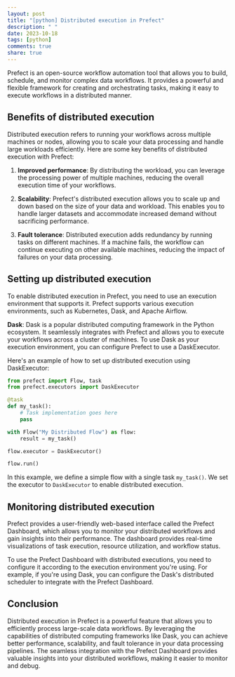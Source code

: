 ```yaml
---
layout: post
title: "[python] Distributed execution in Prefect"
description: " "
date: 2023-10-18
tags: [python]
comments: true
share: true
---
```


Prefect is an open-source workflow automation tool that allows you to build, schedule, and monitor complex data workflows. It provides a powerful and flexible framework for creating and orchestrating tasks, making it easy to execute workflows in a distributed manner.

## Benefits of distributed execution

Distributed execution refers to running your workflows across multiple machines or nodes, allowing you to scale your data processing and handle large workloads efficiently. Here are some key benefits of distributed execution with Prefect:

1. **Improved performance**: By distributing the workload, you can leverage the processing power of multiple machines, reducing the overall execution time of your workflows.
   
2. **Scalability**: Prefect's distributed execution allows you to scale up and down based on the size of your data and workload. This enables you to handle larger datasets and accommodate increased demand without sacrificing performance.

3. **Fault tolerance**: Distributed execution adds redundancy by running tasks on different machines. If a machine fails, the workflow can continue executing on other available machines, reducing the impact of failures on your data processing.

## Setting up distributed execution

To enable distributed execution in Prefect, you need to use an execution environment that supports it. Prefect supports various execution environments, such as Kubernetes, Dask, and Apache Airflow.

**Dask**: Dask is a popular distributed computing framework in the Python ecosystem. It seamlessly integrates with Prefect and allows you to execute your workflows across a cluster of machines. To use Dask as your execution environment, you can configure Prefect to use a DaskExecutor.

Here's an example of how to set up distributed execution using DaskExecutor:

```python
from prefect import Flow, task
from prefect.executors import DaskExecutor

@task
def my_task():
    # Task implementation goes here
    pass

with Flow("My Distributed Flow") as flow:
    result = my_task()

flow.executor = DaskExecutor()

flow.run()
```

In this example, we define a simple flow with a single task `my_task()`. We set the executor to `DaskExecutor` to enable distributed execution.

## Monitoring distributed execution

Prefect provides a user-friendly web-based interface called the Prefect Dashboard, which allows you to monitor your distributed workflows and gain insights into their performance. The dashboard provides real-time visualizations of task execution, resource utilization, and workflow status.

To use the Prefect Dashboard with distributed executions, you need to configure it according to the execution environment you're using. For example, if you're using Dask, you can configure the Dask's distributed scheduler to integrate with the Prefect Dashboard.

## Conclusion

Distributed execution in Prefect is a powerful feature that allows you to efficiently process large-scale data workflows. By leveraging the capabilities of distributed computing frameworks like Dask, you can achieve better performance, scalability, and fault tolerance in your data processing pipelines. The seamless integration with the Prefect Dashboard provides valuable insights into your distributed workflows, making it easier to monitor and debug.